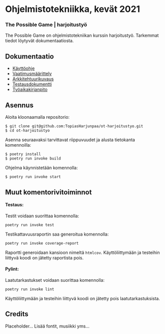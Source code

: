 # Ohjelmistotekniikka, kevät 2021
### The Possible Game | harjoitustyö

The Possible Game on ohjelmistotekniikan kurssin harjoitustyö. Tarkemmat tiedot löytyvät dokumentaatiosta.

## Dokumentaatio

- [Käyttöohje](https://github.com/TopiasHarjunpaa/ot-harjoitustyo/blob/main/dokumentaatio/kayttoohje.md)
- [Vaatimusmäärittely](https://github.com/TopiasHarjunpaa/ot-harjoitustyo/blob/main/dokumentaatio/vaatimusmaarittely.md)
- [Arkkitehtuurikuvaus](https://github.com/TopiasHarjunpaa/ot-harjoitustyo/blob/main/dokumentaatio/arkkitehtuuri.md)
- [Testausdokumentti](https://github.com/TopiasHarjunpaa/ot-harjoitustyo/blob/main/dokumentaatio/testaus.md)
- [Työaikakirjanpito](https://github.com/TopiasHarjunpaa/ot-harjoitustyo/blob/main/dokumentaatio/tuntikirjanpito.md)

## Asennus

Aloita kloonaamalla repositorio:

```
$ git clone git@github.com:TopiasHarjunpaa/ot-harjoitustyo.git
$ cd ot-harjoitustyo
```

Asenna seuraavaksi tarvittavat riippuvuudet ja alusta tietokanta komennoilla:

```
$ poetry install
$ poetry run invoke build
```

Ohjelma käynnistetään komennolla:

```
$ poetry run invoke start
```

## Muut komentorivitoiminnot


#### Testaus:

Testit voidaan suorittaa komennolla:

```
poetry run invoke test
```

Testikattavuusraportin saa generoitua komennolla:

```
poetry run invoke coverage-report
```
Raportti generoidaan kansioon nimeltä `htmlcov`. Käyttöliittymään ja testeihin liittyvä koodi on jätetty raportista pois.

#### Pylint:

Laatutarkastukset voidaan suorittaa komennolla:

```
poetry run invoke lint
```

Käyttöliittymään ja testeihin liittyvä koodi on jätetty pois laatutarkastuksista.

## Credits

Placeholder...
Lisää fontit, musiikki yms...
